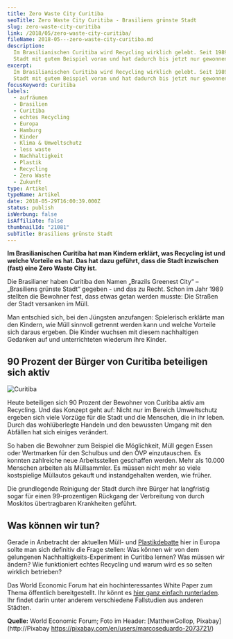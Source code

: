 ```yaml
---
title: Zero Waste City Curitiba
seoTitle: Zero Waste City Curitiba - Brasiliens grünste Stadt
slug: zero-waste-city-curitiba
link: /2018/05/zero-waste-city-curitiba/
fileName: 2018-05---zero-waste-city-curitiba.md
description:
  Im Brasilianischen Curitiba wird Recycling wirklich gelebt. Seit 1989 geht die
  Stadt mit gutem Beispiel voran und hat dadurch bis jetzt nur gewonnen.
excerpt:
  Im Brasilianischen Curitiba wird Recycling wirklich gelebt. Seit 1989 geht die
  Stadt mit gutem Beispiel voran und hat dadurch bis jetzt nur gewonnen.
focusKeyword: Curitiba
labels:
  - aufräumen
  - Brasilien
  - Curitiba
  - echtes Recycling
  - Europa
  - Hamburg
  - Kinder
  - Klima & Umweltschutz
  - less waste
  - Nachhaltigkeit
  - Plastik
  - Recycling
  - Zero Waste
  - Zukunft
type: Artikel
typeName: Artikel
date: 2018-05-29T16:00:39.000Z
status: publish
isWerbung: false
isAffiliate: false
thumbnailId: "21081"
subTitle: Brasiliens grünste Stadt
---
```


<strong>Im Brasilianischen Curitiba hat man Kindern erklärt, was Recycling ist
und welche Vorteile es hat. Das hat dazu geführt, dass die Stadt inzwischen
(fast) eine Zero Waste City ist.</strong>

Die Brasilianer haben Curitiba den Namen „Brazils Greenest City“ – „Brasiliens
grünste Stadt“ gegeben - und das zu Recht. Schon im Jahr 1989 stellten die
Bewohner fest, dass etwas getan werden musste: Die Straßen der Stadt versanken
im Müll.

Man entschied sich, bei den Jüngsten anzufangen: Spielerisch erklärte man den
Kindern, wie Müll sinnvoll getrennt werden kann und welche Vorteile sich daraus
ergeben. Die Kinder wuchsen mit diesem nachhaltigen Gedanken auf und
unterrichteten wiederum ihre Kinder.

## 90 Prozent der Bürger von Curitiba beteiligen sich aktiv

![Curitiba](http://cardamonchai.com/wp-content/uploads/2018/05/plastic-bottles-388679_960_720-400x267.jpg)

Heute beteiligen sich 90 Prozent der Bewohner von Curitiba aktiv am Recycling.
Und das Konzept geht auf: Nicht nur im Bereich Umweltschutz ergeben sich viele
Vorzüge für die Stadt und die Menschen, die in ihr leben. Durch das
wohlüberlegte Handeln und den bewussten Umgang mit den Abfällen hat sich einiges
verändert.

So haben die Bewohner zum Beispiel die Möglichkeit, Müll gegen Essen oder
Wertmarken für den Schulbus und den ÖVP einzutauschen. Es konnten zahlreiche
neue Arbeitsstellen geschaffen werden. Mehr als 10.000 Menschen arbeiten als
Müllsammler. Es müssen nicht mehr so viele kostspielige Müllautos gekauft und
instandgehalten werden, wie früher.

Die grundlegende Reinigung der Stadt durch ihre Bürger hat langfristig sogar für
einen 99-prozentigen Rückgang der Verbreitung von durch Moskitos übertragbaren
Krankheiten geführt.

## Was können wir tun?

Gerade in Anbetracht der aktuellen Müll- und
[Plastikdebatte](/2018/05/mikroplastik-in-der-kosmetik/) hier in Europa sollte
man sich definitiv die Frage stellen: Was können wir von dem gelungenen
Nachhaltigkeits-Experiment in Curitiba lernen? Was müssen wir ändern? Wie
funktioniert echtes Recycling und warum wird es so selten wirklich betrieben?

Das World Economic Forum hat ein hochinteressantes White Paper zum Thema
öffentlich bereitgestellt. Ihr könnt es
[hier ganz einfach runterladen](http://www3.weforum.org/docs/White_paper_Circular_Economy_in_Cities_report_2018.pdf).
Ihr findet darin unter anderem verschiedene Fallstudien aus anderen Städten.

<strong>Quelle:</strong> World Economic Forum; Foto im Header: [MatthewGollop,
Pixabay](http://Pixabay https://pixabay.com/en/users/marcoseduardo-2073721/)
